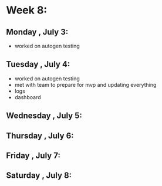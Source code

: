 # Week 8:

## Monday , July 3:
- worked on autogen testing

## Tuesday , July 4:
- worked on autogen testing
- met with team to prepare for mvp and updating everything
- logs
- dashboard

## Wednesday , July 5:

## Thursday , July 6:

## Friday , July 7:

## Saturday , July 8:
